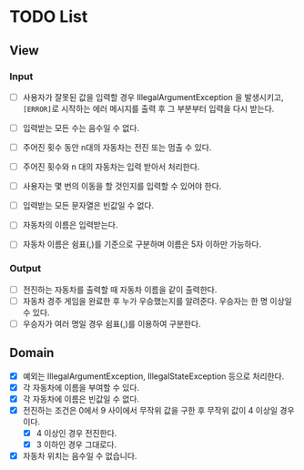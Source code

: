 # TODO List

## View

### Input

- [ ] 사용자가 잘못된 값을 입력할 경우 IllegalArgumentException 을 발생시키고, `[ERROR]`로 시작하는 에러 메시지를 출력 후 그 부분부터 입력을 다시 받는다.

- [ ] 입력받는 모든 수는 음수일 수 없다.
- [ ] 주어진 횟수 동안 n대의 자동차는 전진 또는 멈출 수 있다.
- [ ] 주어진 횟수와 n 대의 자동차는 입력 받아서 처리한다.
- [ ] 사용자는 몇 번의 이동을 할 것인지를 입력할 수 있어야 한다.

- [ ] 입력받는 모든 문자열은 빈값일 수 없다.
- [ ] 자동차의 이름은 입력받는다.
- [ ] 자동차 이름은 쉼표(,)를 기준으로 구분하며 이름은 5자 이하만 가능하다.

### Output

- [ ] 전진하는 자동차를 출력할 때 자동차 이름을 같이 출력한다.
- [ ] 자동차 경주 게임을 완료한 후 누가 우승했는지를 알려준다. 우승자는 한 명 이상일 수 있다.
- [ ] 우승자가 여러 명일 경우 쉼표(,)를 이용하여 구분한다.

## Domain

- [X] 예외는 IllegalArgumentException, IllegalStateException 등으로 처리한다.
- [X] 각 자동차에 이름을 부여할 수 있다.
- [X] 각 자동차에 이름은 빈값일 수 없다.
- [X] 전진하는 조건은 0에서 9 사이에서 무작위 값을 구한 후 무작위 값이 4 이상일 경우이다.
  - [X] 4 이상인 경우 전진한다.
  - [X] 3 이하인 경우 그대로다.
- [X] 자동차 위치는 음수일 수 없습니다.
